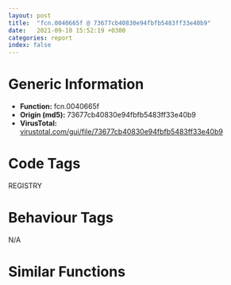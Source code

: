 ```yaml
---
layout: post
title:  "fcn.0040665f @ 73677cb40830e94fbfb5483ff33e40b9"
date:   2021-09-10 15:52:19 +0300
categories: report
index: false
---
```


# Generic Information
- **Function:** fcn.0040665f
- **Origin (md5):** 73677cb40830e94fbfb5483ff33e40b9
- **VirusTotal:** [virustotal.com/gui/file/73677cb40830e94fbfb5483ff33e40b9][virustotal_ref]

# Code Tags
<span class="tag" id="REGISTRY">REGISTRY</span>


# Behaviour Tags
<span class="bhv-tag" id="na">N/A</span>

# Similar Functions
<script type="text/javascript" src="https://www.gstatic.com/charts/loader.js"></script>
<script type="text/javascript">

    google.charts.load('current', {'packages':['corechart']});
    google.charts.setOnLoadCallback(drawChart);

    function drawChart() {
    var data = new google.visualization.DataTable();
        data.addColumn('number', 'X');
        data.addColumn('number', 'Y');
        data.addColumn({type: 'string', role: 'tooltip', 'p': {'html': true}});
        data.addColumn({'type': 'string', 'role': 'style'});
        
        data.addRows([
    [0, 0, '<b><a href="/report/fcn.0040665f@73677cb40830e94fbfb5483ff33e40b9">fcn.0040665f</a><br>@73677cb40830e94fbfb5483ff33e40b9</b><br>push ebp<br>mov ebp, esp<br>mov eax, 0x2e48<br>call fcn.00407fc0<br>push esi<br>push edi<br>mov esi, str.Install_Date_t_t_r_n<br>lea edi, [ebp-0x158]<br>movsd dword<br>movsd dword<br>movsd dword<br>xor eax, eax<br>push 0xf3<br>movsd dword<br>push eax<br>mov dword[ebp-4], eax<br>mov dword[ebp-8], eax<br>lea eax, [ebp-0x147]<br>push eax<br>movsb byte<br>call fcn.0040394e<br>mov esi, str.System_Up_Time_t_t_r_n<br>lea edi, [ebp-0x368]<br>movsd dword<br>movsd dword<br>movsd dword<br>movsd dword<br>movsw word<br>movsb byte<br>push 0xf1<br>xor esi, esi<br>lea eax, [ebp-0x355]<br>push esi<br>push eax<br>call fcn.0040394e<br>add esp, 0x18<br>lea eax, [ebp-0x470]<br>push eax<br>push esi<br>push esi<br>push 0x2b<br>push esi<br>call dword[sym.imp.SHELL32.dll_SHGetFolderPathA]<br>lea esi, [ebp-0x260]<br>call fcn.004057d9<br>mov esi, str.winsys.log<br>lea edi, [ebp-0x24]<br>movsd dword<br>movsd dword<br>movsw word<br>movsb byte<br>lea eax, [ebp-0x24]<br>push eax<br>mov esi, str.winsysx.log<br>lea edi, [ebp-0x30]<br>movsd dword<br>lea eax, [ebp-0x260]<br>push eax<br>lea eax, [ebp-0x470]<br>push eax<br>movsd dword<br>lea eax, [ebp-0x880]<br>push str._c_start_____wait___sMicrosoft_SharedMSInfomsinfo32.exe___report___s_s_<br>push eax<br>movsd dword<br>call fcn.00403866<br>add esp, 0x14<br>push 1<br>lea eax, [ebp-0x880]<br>push eax<br>call fcn.004064eb<br>test al, al<br>je 0x4068c0<br>lea eax, [ebp-0x30]<br>push eax<br>lea eax, [ebp-0x260]<br>push eax<br>lea eax, [ebp-0x24]<br>push eax<br>lea eax, [ebp-0x260]<br>push eax<br>lea eax, [ebp-0x880]<br>push str._c_type___s_s______s_s_<br>push eax<br>call fcn.00403866<br>add esp, 0x18<br>push 1<br>lea eax, [ebp-0x880]<br>push eax<br>call fcn.004064eb<br>test al, al<br>je 0x4068c0<br>lea eax, [ebp-0x30]<br>push eax<br>lea eax, [ebp-0x260]<br>push eax<br>lea eax, [ebp-0x880]<br>push str._s_s<br>push eax<br>call fcn.00403866<br>add esp, 0x10<br>lea esi, [ebp-0x2e48]<br>call fcn.0040278d<br>lea eax, [ebp-0x880]<br>push eax<br>lea esi, [ebp-8]<br>lea edi, [ebp-4]<br>call fcn.0040308e<br>mov dword[ebp-0xc], eax<br>lea eax, [ebp-0x30]<br>push eax<br>lea eax, [ebp-0x260]<br>push eax<br>lea eax, [ebp-0x24]<br>push eax<br>lea eax, [ebp-0x260]<br>push eax<br>lea eax, [ebp-0x880]<br>push str._c_del__q___s_s____s_s_<br>push eax<br>call fcn.00403866<br>add esp, 0x18<br>push 1<br>lea eax, [ebp-0x880]<br>push eax<br>call fcn.004064eb<br>lea eax, [ebp-0x10]<br>push eax<br>push 0x20119<br>xor esi, esi<br>push esi<br>push str.SoftwareMicrosoftWindows_NTCurrentVersion<br>push 0x80000002<br>call dword[sym.imp.ADVAPI32.dll_RegOpenKeyExA]<br>test eax, eax<br>jne 0x406863<br>lea eax, [ebp-0x14]<br>push eax<br>lea eax, [ebp-0x18]<br>push eax<br>push esi<br>push esi<br>push str.InstallDate<br>push dword[ebp-0x10]<br>mov dword[ebp-0x14], 4<br>call dword[sym.imp.ADVAPI32.dll_RegQueryValueExA]<br>test eax, eax<br>jne 0x40685a<br>push dword[ebp-0x18]<br>lea ecx, [ebp-0x48]<br>call fcn.00405581<br>push dword[ebp-0x38]<br>lea eax, [ebp-0x158]<br>push dword[ebp-0x3c]<br>push dword[ebp-0x48]<br>push dword[ebp-0x40]<br>push dword[ebp-0x44]<br>push str.Install_Date_t_02d__02d__d__02d:_02d_t_r_n<br>push eax<br>call fcn.00403866<br>add esp, 0x1c<br>push dword[ebp-0x10]<br>call dword[sym.imp.ADVAPI32.dll_RegCloseKey]<br>call dword[sym.imp.KERNEL32.dll_GetTickCount]<br>xor edx, edx<br>mov ecx, 0x3e8<br>div ecx<br>xor edx, edx<br>push 0x3c<br>pop esi<br>mov ecx, eax<br>div esi<br>xor edx, edx<br>div esi<br>mov eax, ecx<br>mov esi, 0xe10<br>push edx<br>xor edx, edx<br>div esi<br>push 0x18<br>pop esi<br>xor edx, edx<br>div esi<br>mov eax, ecx<br>mov ecx, 0x15180<br>push edx<br>xor edx, edx<br>div ecx<br>push eax<br>lea eax, [ebp-0x368]<br>push str.System_Up_Time_t_d_Days___d_Hours___d_Minutes_t_r_n<br>push eax<br>call fcn.00403866<br>add esp, 0x14<br>lea eax, [ebp-0x2e48]<br>call fcn.00402830<br>jmp 0x4068c9<br>call dword[sym.imp.KERNEL32.dll_GetLastError]<br>mov dword[ebp-0xc], eax<br>lea eax, [ebp-0x158]<br>lea edx, [eax+1]<br>mov cl, byte[eax]<br>inc eax<br>test cl, cl<br>jne 0x4068d2<br>sub eax, edx<br>mov esi, eax<br>lea eax, [ebp-0x368]<br>lea edi, [eax+1]<br>mov cl, byte[eax]<br>inc eax<br>test cl, cl<br>jne 0x4068e6<br>mov ecx, dword[ebp-8]<br>sub eax, edi<br>add eax, esi<br>lea eax, [eax+ecx+6]<br>mov ecx, dword[ebp+0xc]<br>push eax<br>mov dword[ecx], eax<br>call fcn.00403760<br>pop ecx<br>mov ecx, dword[ebp+8]<br>mov cx, word[ecx]<br>mov word[eax], cx<br>mov dword[ebx], eax<br>lea eax, [ebp-0x4c]<br>lea ecx, [ebp-0xc]<br>call fcn.00401466<br>mov eax, dword[eax]<br>mov esi, dword[ebx]<br>mov dword[esi+2], eax<br>lea eax, [ebp-0x158]<br>lea ecx, [eax+1]<br>mov dl, byte[eax]<br>inc eax<br>test dl, dl<br>jne 0x40692a<br>sub eax, ecx<br>push eax<br>lea eax, [ebp-0x158]<br>push eax<br>lea eax, [esi+6]<br>push eax<br>call fcn.00403928<br>lea eax, [ebp-0x368]<br>add esp, 0xc<br>lea ecx, [eax+1]<br>mov dl, byte[eax]<br>inc eax<br>test dl, dl<br>jne 0x406950<br>sub eax, ecx<br>mov edi, eax<br>lea eax, [ebp-0x158]<br>lea ecx, [eax+1]<br>mov dl, byte[eax]<br>inc eax<br>test dl, dl<br>jne 0x406964<br>sub eax, ecx<br>push edi<br>lea ecx, [ebp-0x368]<br>push ecx<br>lea eax, [esi+eax+6]<br>push eax<br>call fcn.00403928<br>lea eax, [ebp-0x158]<br>add esp, 0xc<br>lea ecx, [eax+1]<br>mov dl, byte[eax]<br>inc eax<br>test dl, dl<br>jne 0x40698b<br>sub eax, ecx<br>mov ecx, eax<br>lea eax, [ebp-0x368]<br>lea edi, [eax+1]<br>mov dl, byte[eax]<br>inc eax<br>test dl, dl<br>jne 0x40699f<br>push dword[ebp-8]<br>sub eax, edi<br>push dword[ebp-4]<br>add esi, eax<br>lea eax, [esi+ecx+6]<br>push eax<br>call fcn.00403928<br>add esp, 0xc<br>cmp dword[ebp-4], 0<br>je 0x4069cc<br>push dword[ebp-4]<br>call main<br>pop ecx<br>pop edi<br>pop esi<br>leave <br>ret 8<br><eoc> ', 'point { fill-color: #e0440e; }'],

        ]);

    var options = {
        title: 'Similarity Plot',
        legend: 'none',
        colors: ['#dedbd9', '#e6693e', '#ec8f6e', '#f3b49f', '#f6c7b6'],
        tooltip: {isHtml: true, trigger: 'both'},
        explorer: {
        actions: ["dragToZoom", "rightClickToReset"],
        },
        chartArea: {
        width: '80%',
        height: '80%'
        },
        width: '100%',
        height: '100%'
    };

    var chart = new google.visualization.ScatterChart(document.getElementById('chart_div'));

    chart.draw(data, options);
    }
    
</script>


<div id="chart_div" style="width: 100%px; height: 100%;"></div>

# Disassembled Code
{% highlight nasm %}

push ebp
mov ebp, esp
mov eax, 0x2e48
call fcn.00407fc0
push esi
push edi
mov esi, str.Install_Date_t_t_r_n
lea edi, [ebp-0x158]
movsd dword
movsd dword
movsd dword
xor eax, eax
push 0xf3
movsd dword
push eax
mov dword[ebp-4], eax
mov dword[ebp-8], eax
lea eax, [ebp-0x147]
push eax
movsb byte
call fcn.0040394e
mov esi, str.System_Up_Time_t_t_r_n
lea edi, [ebp-0x368]
movsd dword
movsd dword
movsd dword
movsd dword
movsw word
movsb byte
push 0xf1
xor esi, esi
lea eax, [ebp-0x355]
push esi
push eax
call fcn.0040394e
add esp, 0x18
lea eax, [ebp-0x470]
push eax
push esi
push esi
push 0x2b
push esi
call dword[sym.imp.SHELL32.dll_SHGetFolderPathA]
lea esi, [ebp-0x260]
call fcn.004057d9
mov esi, str.winsys.log
lea edi, [ebp-0x24]
movsd dword
movsd dword
movsw word
movsb byte
lea eax, [ebp-0x24]
push eax
mov esi, str.winsysx.log
lea edi, [ebp-0x30]
movsd dword
lea eax, [ebp-0x260]
push eax
lea eax, [ebp-0x470]
push eax
movsd dword
lea eax, [ebp-0x880]
push str._c_start_____wait___sMicrosoft_SharedMSInfomsinfo32.exe___report___s_s_
push eax
movsd dword
call fcn.00403866
add esp, 0x14
push 1
lea eax, [ebp-0x880]
push eax
call fcn.004064eb
test al, al
je 0x4068c0
lea eax, [ebp-0x30]
push eax
lea eax, [ebp-0x260]
push eax
lea eax, [ebp-0x24]
push eax
lea eax, [ebp-0x260]
push eax
lea eax, [ebp-0x880]
push str._c_type___s_s______s_s_
push eax
call fcn.00403866
add esp, 0x18
push 1
lea eax, [ebp-0x880]
push eax
call fcn.004064eb
test al, al
je 0x4068c0
lea eax, [ebp-0x30]
push eax
lea eax, [ebp-0x260]
push eax
lea eax, [ebp-0x880]
push str._s_s
push eax
call fcn.00403866
add esp, 0x10
lea esi, [ebp-0x2e48]
call fcn.0040278d
lea eax, [ebp-0x880]
push eax
lea esi, [ebp-8]
lea edi, [ebp-4]
call fcn.0040308e
mov dword[ebp-0xc], eax
lea eax, [ebp-0x30]
push eax
lea eax, [ebp-0x260]
push eax
lea eax, [ebp-0x24]
push eax
lea eax, [ebp-0x260]
push eax
lea eax, [ebp-0x880]
push str._c_del__q___s_s____s_s_
push eax
call fcn.00403866
add esp, 0x18
push 1
lea eax, [ebp-0x880]
push eax
call fcn.004064eb
lea eax, [ebp-0x10]
push eax
push 0x20119
xor esi, esi
push esi
push str.SoftwareMicrosoftWindows_NTCurrentVersion
push 0x80000002
call dword[sym.imp.ADVAPI32.dll_RegOpenKeyExA]
test eax, eax
jne 0x406863
lea eax, [ebp-0x14]
push eax
lea eax, [ebp-0x18]
push eax
push esi
push esi
push str.InstallDate
push dword[ebp-0x10]
mov dword[ebp-0x14], 4
call dword[sym.imp.ADVAPI32.dll_RegQueryValueExA]
test eax, eax
jne 0x40685a
push dword[ebp-0x18]
lea ecx, [ebp-0x48]
call fcn.00405581
push dword[ebp-0x38]
lea eax, [ebp-0x158]
push dword[ebp-0x3c]
push dword[ebp-0x48]
push dword[ebp-0x40]
push dword[ebp-0x44]
push str.Install_Date_t_02d__02d__d__02d:_02d_t_r_n
push eax
call fcn.00403866
add esp, 0x1c
push dword[ebp-0x10]
call dword[sym.imp.ADVAPI32.dll_RegCloseKey]
call dword[sym.imp.KERNEL32.dll_GetTickCount]
xor edx, edx
mov ecx, 0x3e8
div ecx
xor edx, edx
push 0x3c
pop esi
mov ecx, eax
div esi
xor edx, edx
div esi
mov eax, ecx
mov esi, 0xe10
push edx
xor edx, edx
div esi
push 0x18
pop esi
xor edx, edx
div esi
mov eax, ecx
mov ecx, 0x15180
push edx
xor edx, edx
div ecx
push eax
lea eax, [ebp-0x368]
push str.System_Up_Time_t_d_Days___d_Hours___d_Minutes_t_r_n
push eax
call fcn.00403866
add esp, 0x14
lea eax, [ebp-0x2e48]
call fcn.00402830
jmp 0x4068c9
call dword[sym.imp.KERNEL32.dll_GetLastError]
mov dword[ebp-0xc], eax
lea eax, [ebp-0x158]
lea edx, [eax+1]
mov cl, byte[eax]
inc eax
test cl, cl
jne 0x4068d2
sub eax, edx
mov esi, eax
lea eax, [ebp-0x368]
lea edi, [eax+1]
mov cl, byte[eax]
inc eax
test cl, cl
jne 0x4068e6
mov ecx, dword[ebp-8]
sub eax, edi
add eax, esi
lea eax, [eax+ecx+6]
mov ecx, dword[ebp+0xc]
push eax
mov dword[ecx], eax
call fcn.00403760
pop ecx
mov ecx, dword[ebp+8]
mov cx, word[ecx]
mov word[eax], cx
mov dword[ebx], eax
lea eax, [ebp-0x4c]
lea ecx, [ebp-0xc]
call fcn.00401466
mov eax, dword[eax]
mov esi, dword[ebx]
mov dword[esi+2], eax
lea eax, [ebp-0x158]
lea ecx, [eax+1]
mov dl, byte[eax]
inc eax
test dl, dl
jne 0x40692a
sub eax, ecx
push eax
lea eax, [ebp-0x158]
push eax
lea eax, [esi+6]
push eax
call fcn.00403928
lea eax, [ebp-0x368]
add esp, 0xc
lea ecx, [eax+1]
mov dl, byte[eax]
inc eax
test dl, dl
jne 0x406950
sub eax, ecx
mov edi, eax
lea eax, [ebp-0x158]
lea ecx, [eax+1]
mov dl, byte[eax]
inc eax
test dl, dl
jne 0x406964
sub eax, ecx
push edi
lea ecx, [ebp-0x368]
push ecx
lea eax, [esi+eax+6]
push eax
call fcn.00403928
lea eax, [ebp-0x158]
add esp, 0xc
lea ecx, [eax+1]
mov dl, byte[eax]
inc eax
test dl, dl
jne 0x40698b
sub eax, ecx
mov ecx, eax
lea eax, [ebp-0x368]
lea edi, [eax+1]
mov dl, byte[eax]
inc eax
test dl, dl
jne 0x40699f
push dword[ebp-8]
sub eax, edi
push dword[ebp-4]
add esi, eax
lea eax, [esi+ecx+6]
push eax
call fcn.00403928
add esp, 0xc
cmp dword[ebp-4], 0
je 0x4069cc
push dword[ebp-4]
call main
pop ecx
pop edi
pop esi
leave
ret 8

{% endhighlight %}

[virustotal_ref]: https://www.virustotal.com/gui/file/73677cb40830e94fbfb5483ff33e40b9
